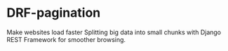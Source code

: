# DRF-pagination
Make websites load faster Splitting big data into small chunks with Django REST Framework for smoother browsing.

